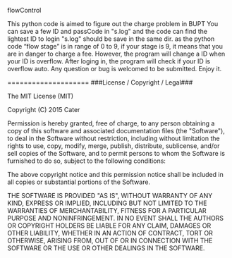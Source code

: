 flowControl

This python code is aimed to figure out the charge problem in BUPT
You can save a few ID and passCode in "s.log" and the code can find the lightest ID to login
"s.log" should be save in the same dir. as the python code
“flow stage” is in range of 0 to 9, if your stage is 9, it means that you are in danger to charge a fee.
However, the program will change a ID when your ID is overflow.
After loging in, the program will check if your ID is overflow auto.
Any question or bug is welcomed to be submitted.
Enjoy it.

====================
###License / Copyright / Legal###

The MIT License (MIT)

Copyright (C) 2015 Cater

Permission is hereby granted, free of charge, to any person obtaining a copy of this software and associated documentation files (the "Software"), to deal in the Software without restriction, including without limitation the rights to use, copy, modify, merge, publish, distribute, sublicense, and/or sell copies of the Software, and to permit persons to whom the Software is furnished to do so, subject to the following conditions:

The above copyright notice and this permission notice shall be included in all copies or substantial portions of the Software.

THE SOFTWARE IS PROVIDED "AS IS", WITHOUT WARRANTY OF ANY KIND, EXPRESS OR IMPLIED, INCLUDING BUT NOT LIMITED TO THE WARRANTIES OF MERCHANTABILITY, FITNESS FOR A PARTICULAR PURPOSE AND NONINFRINGEMENT. IN NO EVENT SHALL THE AUTHORS OR COPYRIGHT HOLDERS BE LIABLE FOR ANY CLAIM, DAMAGES OR OTHER LIABILITY, WHETHER IN AN ACTION OF CONTRACT, TORT OR OTHERWISE, ARISING FROM, OUT OF OR IN CONNECTION WITH THE SOFTWARE OR THE USE OR OTHER DEALINGS IN THE SOFTWARE.
